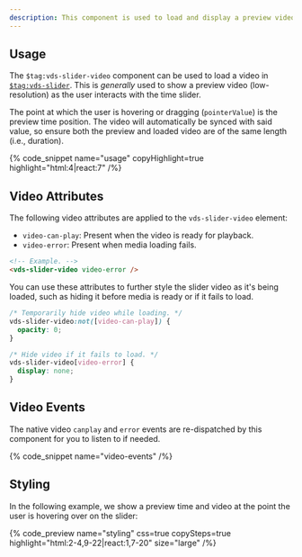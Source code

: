 ```yaml
---
description: This component is used to load and display a preview video over a slider.
---
```


## Usage

The `$tag:vds-slider-video` component can be used to load a video in [`$tag:vds-slider`](/docs/player/components/ui/slider/).
This is _generally_ used to show a preview video (low-resolution) as the user interacts with the
time slider.

The point at which the user is hovering or dragging (`pointerValue`) is the preview time position.
The video will automatically be synced with said value, so ensure both the preview and loaded
video are of the same length (i.e., duration).

{% code_snippet name="usage" copyHighlight=true highlight="html:4|react:7" /%}

## Video Attributes

The following video attributes are applied to the `vds-slider-video` element:

- `video-can-play`: Present when the video is ready for playback.
- `video-error`: Present when media loading fails.

```html
<!-- Example. -->
<vds-slider-video video-error />
```

You can use these attributes to further style the slider video as it's being loaded, such as hiding
it before media is ready or if it fails to load.

```css {% copy=true %}
/* Temporarily hide video while loading. */
vds-slider-video:not([video-can-play]) {
  opacity: 0;
}

/* Hide video if it fails to load. */
vds-slider-video[video-error] {
  display: none;
}
```

## Video Events

The native video `canplay` and `error` events are re-dispatched by this component for you to
listen to if needed.

{% code_snippet name="video-events" /%}

## Styling

In the following example, we show a preview time and video at the point the user is hovering
over on the slider:

{% code_preview name="styling" css=true copySteps=true highlight="html:2-4,9-22|react:1,7-20" size="large" /%}

